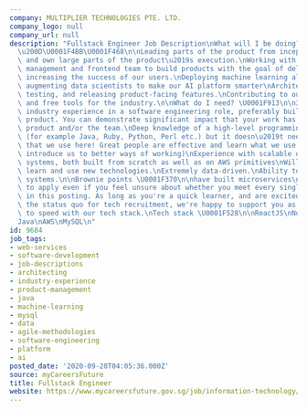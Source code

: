 ```yaml
---
company: MULTIPLIER TECHNOLOGIES PTE. LTD.
company_logo: null
company_url: null
description: "Fullstack Engineer Job Description\nWhat will I be doing? \U0001F469\
  \u200D\U0001F4BB\U0001F468\n\nLeading parts of the product from inception to launch,\
  \ and own large parts of the product\u2019s execution.\nWorking with our product\
  \ management and frontend team to build products with the goal of delighting and\
  \ increasing the success of our users.\nDeploying machine learning algorithms and\
  \ augmenting data scientists to make our AI platform smarter\nArchitecting, building,\
  \ testing, and releasing product-facing features.\nContributing to our side projects\
  \ and free tools for the industry.\n\nWhat do I need? \U0001F913\n\n3+ years of\
  \ industry experience in a software engineering role, preferably building a SaaS\
  \ product. You can demonstrate significant impact that your work has had on the\
  \ product and/or the team.\nDeep knowledge of a high-level programming language\
  \ (for example Java, Ruby, Python, Perl etc.) but it doesn\u2019t need to be a language\
  \ that we use here! Great people are effective and learn what we use quickly (or\
  \ introduce us to better ways of working)\nExperience with scalable distributed\
  \ systems, both built from scratch as well as on AWS primitives\nWillingness to\
  \ learn and use new technologies.\nExtremely data-driven.\nAbility to debug complex\
  \ systems.\n\nBrownie points \U0001F370\n\nhave built microservices\n\nFeel free\
  \ to apply even if you feel unsure about whether you meet every single requirement\
  \ in this posting. As long as you're a quick learner, and are excited about changing\
  \ the status quo for tech recruitment, we're happy to support you as you come up\
  \ to speed with our tech stack.\nTech stack \U0001F528\n\nReactJS\nNodeJS\nPython\n\
  Java\nAWS\nMySQL\n"
id: 9684
job_tags:
- web-services
- software-development
- job-descriptions
- architecting
- industry-experience
- product-management
- java
- machine-learning
- mysql
- data
- agile-methodologies
- software-engineering
- platform
- ai
posted_date: '2020-09-28T04:05:36.000Z'
source: myCareersFuture
title: Fullstack Engineer
website: https://www.mycareersfuture.gov.sg/job/information-technology/fullstack-engineer-multiplier-technologies-dbebf91c7717d53327f0a050a7dd0720
---
```

